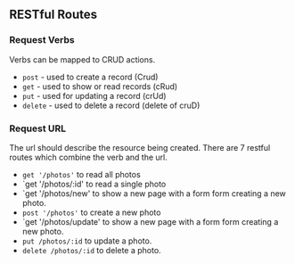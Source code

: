 ## RESTful Routes

### Request Verbs
Verbs can be mapped to CRUD actions. 


* `post` - used to create a record (Crud)
* `get` - used to show or read records (cRud)
* `put` - used for updating a record (crUd)
* `delete` - used to delete a record (delete of cruD)


### Request URL

The url should describe the resource being created. There are 7 restful routes which combine the verb and the url. 

* `get '/photos'` to read all photos
* `get '/photos/:id' to read a single photo
* `get '/photos/new' to show a new page with a form form creating a new photo.
*  `post '/photos'` to create a new photo
* `get '/photos/update' to show a new page with a form form creating a new photo.
* `put /photos/:id` to update a photo.
* `delete /photos/:id` to delete a photo.